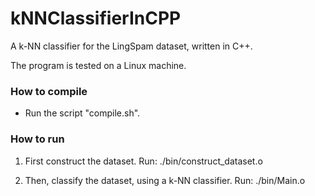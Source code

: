 # kNNClassifierInCPP
A k-NN classifier for the LingSpam dataset, written in C++.

The program is tested on a Linux machine.

### How to compile
* Run the script "compile.sh".

### How to run
1. First construct the dataset. Run:
./bin/construct_dataset.o

2. Then, classify the dataset, using a k-NN classifier. Run:
./bin/Main.o

